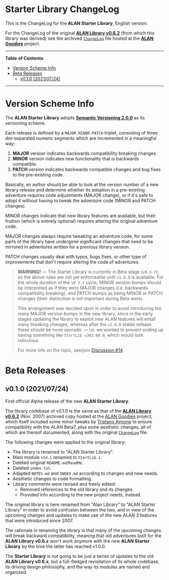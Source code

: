 # Starter Library ChangeLog

This is the ChangeLog for the __ALAN Starter Library__, English version.

For the ChangeLog of the original __[ALAN Library v0.6.2]__ (from which this library was derived) see the archived [`ChangeLog`][ChangeLog] file hosted at the __[ALAN Goodies]__ project.

-----

**Table of Contents**

<!-- MarkdownTOC autolink="true" bracket="round" autoanchor="false" lowercase="only_ascii" uri_encoding="true" levels="1,2" -->

- [Version Scheme Info](#version-scheme-info)
- [Beta Releases](#beta-releases)
    - [v0.1.0 \(2021/07/24\)](#v010-20210724)

<!-- /MarkdownTOC -->

-----

# Version Scheme Info

The __ALAN Starter Library__ adopts __[Semantic Versioning 2.0.0]__ as its versioning scheme.

Each release is defined by a `MAJOR.MINOR.PATCH` triplet, consisting of three dot-separated numeric segments which are incremented in a meaningful way:

1. __MAJOR__ version indicates backwards compatibility breaking changes.
2. __MINOR__ version indicates new functionality that is backwards compatible.
3. __PATCH__ version indicates backwards compatible changes and bug fixes to the pre-existing code.

Basically, an author should be able to look at the version number of a new library release and determine whether its adoption in a pre-existing adventure requires code adjustments (MAJOR change), or if it's safe to adopt it without having to tweak the adventure code (MINOR and PATCH changes).

MINOR changes indicate that new library features are available, but their fruition (which is entirely optional) requires altering the original adventure code.

MAJOR changes always require tweaking an adventure code, for some parts of the library have undergone significant changes that need to be mirrored in adventures written for a previous library version.

PATCH changes usually deal with typos, bugs fixes, or other type of improvements that don't require altering the code of adventures.


> **WARNING!** — The Starter Library is currently in Beta stage (`v0.X.Y`), so the above rules are not yet enforceable until `v1.0.0` is available.
> For the whole duration of the `v0.X.Y` cycle, MINOR version bumps should be interpreted as if they were MAJOR changes (i.e. backwards compatibility breaking), and PATCH bumps as being MINOR or PATCH changes (their distinction is not important during Beta work).
>
> This arrangement was decided upon in order to avoid introducing too many MAJOR version bumps in the new library, since in the early stages updating the library to exploit new ALAN features will entail many breaking changes, whereas after the `v1.0.0` stable release these should be more sporadic —  i.e. we wanted to prevent ending up having something like `StartLib v302.60.0`, which would look ridiculous.
>
> For more info on the topic, see/join [Discussion #14].


# Beta Releases

## v0.1.0 (2021/07/24)

First official Alpha release of the new __ALAN Starter Library__.

The library codebase of v0.1.0 is the same as that of the __[ALAN Library v0.6.2]__ (Nov. 2007) archived copy hosted at the [ALAN Goodies] project, which itself included some minor tweaks by [Tristano Ajmone] to ensure compatibility with the ALAN Beta7, plus some aesthetic changes, all of which are thereof documented, along with the original [`ChangeLog`][ChangeLog] file.

The following changes were applied to the original library:

- The library is renamed to "ALAN Starter Library".
- Main module `std.i` renamed to `StartLib.i`.
- Deleted original `README.md`/`ReadMe`.
- Deleted `index.txt`.
- Adapted `NOTES.md` and `INDEX.md` according to changes and new needs.
- Aesthetic changes to code formatting.
- Library comments were revised and freely edited:
    + Removed references to the old library and its changes.
    + Provided info according to the new project needs, instead.

The original library is here renamed from "Alan Library" to "ALAN Starter Library" in order to avoid confusion between the two, and in view of the upcoming changes and updates to make use of the new ALAN&nbsp;3 features that were introduced since 2007.

The rationale in renaming the library is that many of the upcoming changes will break backward compatibility, meaning that old adventures built for the __ALAN Library v0.6.x__ won't work anymore with the new __ALAN Starter Library__ by the time the latter has reached v1.0.0.

The __Starter Library__ is not going to be just a series of updates to the old __ALAN Library v0.6.x__, but a full-fledged revisitation of its whole codebase, its driving design philosophy, and the way its modules are named and organized.


<!-----------------------------------------------------------------------------
                               REFERENCE LINKS
------------------------------------------------------------------------------>

[Semantic Versioning 2.0.0]: https://semver.org "Semantic Versioning website"

[ALAN Goodies]: https://github.com/alan-if/alan-goodies "Visit the ALAN Goodies repository on GitHub"

[ALAN Library v0.6.2]: https://github.com/alan-if/alan-goodies/tree/master/libs/ALAN-Library_0.6 "View the original ALAN Library v0.6.2 at the ALAN Goodies repository"

[ChangeLog]: https://github.com/alan-if/alan-goodies/blob/master/libs/ALAN-Library_0.6/ChangeLog "View ALAN Library v0.6.2 ChangeLog at the ALAN Goodies project"

<!-- Issues & Discussion -->

[Discussion #14]: https://github.com/alan-if/alan-i18n/discussions/14 "See Discussion #14 — Libraries Version Scheme"

<!-- people and organizations -->

[Alan IF Development team]: https://github.com/alan-if "Visit the Alan Interactive Fiction Development team organization on GitHub"

[Anssi Räisänen]: https://github.com/AnssiR66 "View Anssi Räisänen's GitHub profile"
[Tristano Ajmone]: https://github.com/tajmone "View Tristano Ajmone's GitHub profile"
[Thomas Nilefalk]: https://github.com/thoni56 "View Thomas Nilefalk's GitHub profile"

<!-- EOF -->
